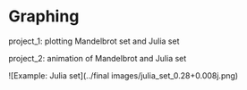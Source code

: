 # Graphing
project_1: plotting Mandelbrot set and Julia set

project_2: animation of Mandelbrot and Julia set

![Example: Julia set](../final images/julia_set_0.28+0.008j.png)
